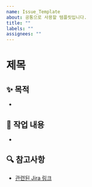 ```yaml
---
name: Issue_Template
about: 공통으로 사용할 템플릿입니다.
title: ""
labels: ""
assignees: ""
---
```


# 제목

## ✨ 목적
-

## 📄 작업 내용
-

## 🔍 참고사항
- [관련된 Jira 링크](링크)
